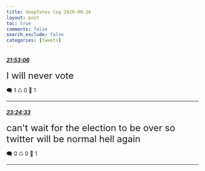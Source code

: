 ```yaml
---
title: deepfates log 2020-09-26
layout: post
toc: true
comments: false
search_exclude: false
categories: [tweets]
---
```



#### <a href = "https://twitter.com/deepfates/status/1310064900413231105">*21:53:06*</a>

<font size="5">I will never vote</font>



🗨️ 1 ♺ 0 🤍  1   

---
    
#### <a href = "https://twitter.com/deepfates/status/1310087913951178760">*23:24:33*</a>

<font size="5">can't wait for the election to be over so twitter will be normal hell again</font>



🗨️ 0 ♺ 0 🤍  1   

---
    
            


